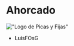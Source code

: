 # Ahorcado

!["Logo de Picas y Fijas"](https://github.com/LuisFOsG/Picas-y-Fijas/blob/master/img/logo.png)

* LuisFOsG
